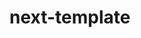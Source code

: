 # next-template

<!-- This project create on -->
<!-- Node Version 22.9.0 -->
<!-- PNPM Version 9.14.2 -->
<!-- NPX Version 10.8.3 -->
<!-- Next Version 15.0.3 -->
<!-- React 18.3.1 -->
<!-- React DOM 18.3.1 -->

